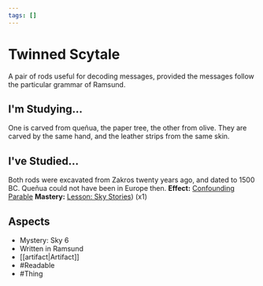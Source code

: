 ```yaml
---
tags: []
---
```

# Twinned Scytale
A pair of rods useful for decoding messages, provided the messages follow the particular grammar of Ramsund.
## I'm Studying...
One is carved from queñua, the paper tree, the other from olive. They are carved by the same hand, and the leather strips from the same skin.
## I've Studied...
Both rods were excavated from Zakros twenty years ago, and dated to 1500 BC. Queñua could not have been in Europe then.
**Effect:** [Confounding Parable](https://uadaf.theevilroot.xyz/rowenarium/element/confounding.parable)
**Mastery:** [Lesson: Sky Stories](https://uadaf.theevilroot.xyz/rowenarium/element/x.sky.stories)) (x1)
## Aspects
- Mystery: Sky 6
- Written in Ramsund
- [[artifact|Artifact]]
- #Readable
- #Thing
